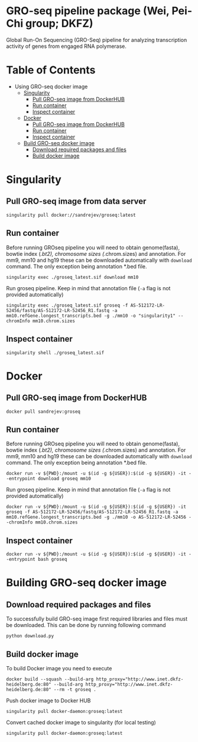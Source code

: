  GRO-seq pipeline package (Wei, Pei-Chi group; DKFZ)
====================================================
Global Run-On Sequencing (GRO-Seq) pipeline for analyzing transcription activity of genes from engaged RNA polymerase. 


Table of Contents
=================

  * Using GRO-seq docker image
    * [Singularity](#singularity) 
      * [Pull GRO-seq image from DockerHUB](#singularity-pull)
      * [Run container](#singularity-run)
      * [Inspect container](#singularity-inspect)
    * [Docker](#docker) 
      * [Pull GRO-seq image from DockerHUB](#docker-pull)
      * [Run container](#docker-run)
      * [Inspect container](#docker-inspect)
    * [Build GRO-seq docker image](#build) 
      * [Download required packages and files](#build-download)
      * [Build docker image](#build-build)


<a name="singularity">Singularity</a>
====================================================

<a name="singularity-pull">Pull GRO-seq image from data server</a>
----------------------------------------------------
```console
singularity pull docker://sandrejev/groseq:latest
```

<a name="singularity-run">Run container</a>
----------------------------------------------------
Before running GROseq pipeline you will need to obtain genome(fasta), bowtie index (*.bt2), chromosome sizes (*.chrom.sizes) and annotation. For mm9, mm10 and hg19 these can be downloaded automatically with `download` command. The only exception being
annotation *.bed file.
```console
singularity exec ./groseq_latest.sif download mm10
```

Run groseq pipeline. Keep in mind that annotation file (`-a` flag is not provided automatically)
```console
singularity exec ./groseq_latest.sif groseq -f AS-512172-LR-52456/fastq/AS-512172-LR-52456_R1.fastq -a mm10.refGene.longest_transcripts.bed -g ./mm10 -o "singularity1" --chromInfo mm10.chrom.sizes
```

<a name="singularity-inspect">Inspect container</a>
----------------------------------------------------
```console
singularity shell ./groseq_latest.sif
```



<a name="docker">Docker</a>
====================================================

<a name="docker-pull">Pull GRO-seq image from DockerHUB</a>
----------------------------------------------------
```console
docker pull sandrejev:groseq
```

<a name="docker-run">Run container</a>
----------------------------------------------------
Before running GROseq pipeline you will need to obtain genome(fasta), bowtie index (*.bt2), chromosome sizes (*.chrom.sizes) and annotation. For mm9, mm10 and hg19 these can be downloaded automatically with `download` command. The only exception being
annotation *.bed file.
```console
docker run -v ${PWD}:/mount -u $(id -g ${USER}):$(id -g ${USER}) -it --entrypoint download groseq mm10
```

Run groseq pipeline. Keep in mind that annotation file (`-a` flag is not provided automatically)
```console
docker run -v ${PWD}:/mount -u $(id -g ${USER}):$(id -g ${USER}) -it groseq -f AS-512172-LR-52456/fastq/AS-512172-LR-52456_R1.fastq -a mm10.refGene.longest_transcripts.bed -g ./mm10 -o AS-512172-LR-52456 --chromInfo mm10.chrom.sizes
```

<a name="docker-inspect">Inspect container</a>
----------------------------------------------------
```console
docker run -v ${PWD}:/mount -u $(id -g ${USER}):$(id -g ${USER}) -it --entrypoint bash groseq
```


<a name="build">Building GRO-seq docker image</a>
====================================================

<a name="build-download">Download required packages and files</a>
----------------------------------------------------
To successfully build GRO-seq image first required libraries and files must be downloaded. This can be done by running following command
```console
python download.py
```

<a name="build-build">Build docker image</a>
----------------------------------------------------
To build Docker image you need to execute
```console
docker build --squash --build-arg http_proxy="http://www.inet.dkfz-heidelberg.de:80" --build-arg http_proxy="http://www.inet.dkfz-heidelberg.de:80" --rm -t groseq .
```

Push docker image to Docker HUB
```console
singularity pull docker-daemon:groseq:latest
```

Convert cached docker image to singularity (for local testing)
```console
singularity pull docker-daemon:groseq:latest
```

